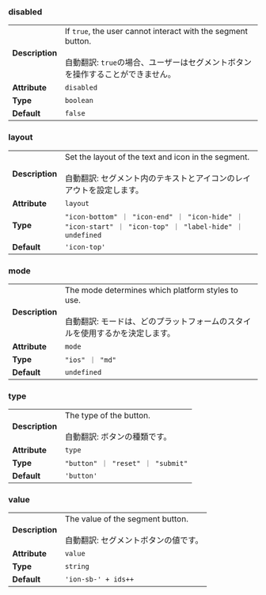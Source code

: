 

### disabled 

| | |
| --- | --- |
| **Description** | If `true`, the user cannot interact with the segment button.<br /><br />自動翻訳: `true`の場合、ユーザーはセグメントボタンを操作することができません。 |
| **Attribute** | `disabled` |
| **Type** | `boolean` |
| **Default** | `false` |



### layout 

| | |
| --- | --- |
| **Description** | Set the layout of the text and icon in the segment.<br /><br />自動翻訳: セグメント内のテキストとアイコンのレイアウトを設定します。 |
| **Attribute** | `layout` |
| **Type** | `"icon-bottom" ｜ "icon-end" ｜ "icon-hide" ｜ "icon-start" ｜ "icon-top" ｜ "label-hide" ｜ undefined` |
| **Default** | `'icon-top'` |



### mode 

| | |
| --- | --- |
| **Description** | The mode determines which platform styles to use.<br /><br />自動翻訳: モードは、どのプラットフォームのスタイルを使用するかを決定します。 |
| **Attribute** | `mode` |
| **Type** | `"ios" ｜ "md"` |
| **Default** | `undefined` |



### type 

| | |
| --- | --- |
| **Description** | The type of the button.<br /><br />自動翻訳: ボタンの種類です。 |
| **Attribute** | `type` |
| **Type** | `"button" ｜ "reset" ｜ "submit"` |
| **Default** | `'button'` |



### value 

| | |
| --- | --- |
| **Description** | The value of the segment button.<br /><br />自動翻訳: セグメントボタンの値です。 |
| **Attribute** | `value` |
| **Type** | `string` |
| **Default** | `'ion-sb-' + ids++` |

